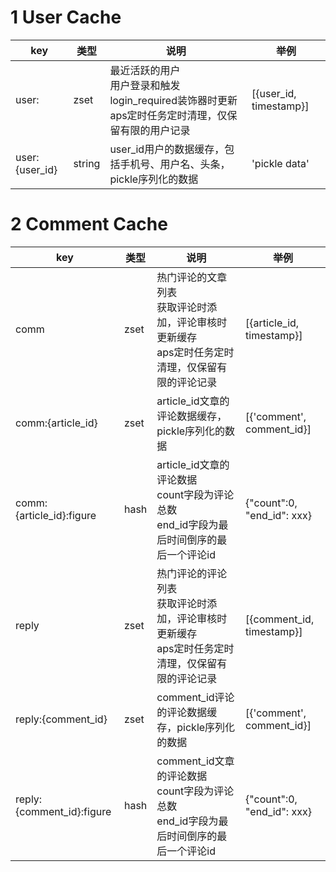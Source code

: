 # 1 User Cache

| key            | 类型   | 说明                                                         | 举例                   |
| -------------- | ------ | ------------------------------------------------------------ | ---------------------- |
| user:          | zset   | 最近活跃的用户<br />用户登录和触发login_required装饰器时更新<br />aps定时任务定时清理，仅保留有限的用户记录 | [{user_id, timestamp}] |
| user:{user_id} | string | user_id用户的数据缓存，包括手机号、用户名、头条，pickle序列化的数据 | 'pickle data'          |



# 2 Comment Cache

| key                       | 类型 | 说明                                                         | 举例                       |
| ------------------------- | ---- | ------------------------------------------------------------ | -------------------------- |
| comm                      | zset | 热门评论的文章列表<br />获取评论时添加，评论审核时更新缓存<br />aps定时任务定时清理，仅保留有限的评论记录 | [{article_id, timestamp}]  |
| comm:{article_id}         | zset | article_id文章的评论数据缓存，pickle序列化的数据             | [{'comment',  comment_id}] |
| comm:{article_id}:figure  | hash | article_id文章的评论数据<br />count字段为评论总数<br />end_id字段为最后时间倒序的最后一个评论id | {"count":0, "end_id": xxx} |
| reply                     | zset | 热门评论的评论列表<br />获取评论时添加，评论审核时更新缓存<br />aps定时任务定时清理，仅保留有限的评论记录 | [{comment_id, timestamp}]  |
| reply:{comment_id}        | zset | comment_id评论的评论数据缓存，pickle序列化的数据             | [{'comment',  comment_id}] |
| reply:{comment_id}:figure | hash | comment_id文章的评论数据<br />count字段为评论总数<br />end_id字段为最后时间倒序的最后一个评论id | {"count":0, "end_id": xxx} |

